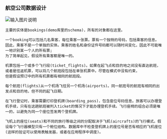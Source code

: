 ### 航空公司数据设计

![输入图片说明](https://github.com/qccr-twl2123/springcloud/blob/master/images/airport.jpg "在这里输入图片标题")


```text
主要的实体是bookings(demo库里的schema)，所有的对象都在这里。

一个booking可以包括几名乘客，每位乘客一张票。票有一个独特的号码，包括乘客的信息。
因此，乘客不是一个单独的实体。乘客的姓名和身份证件号码都可以随时间变化，因此不可能唯一地识别某一个人的所有票; 
为了简单起见，假设所有乘客都是唯一的。

机票包括一个或多个飞行段(ticket_flights)。如果在起飞点和目的地之间没有直达航班，
或者是往返机票，可以将几个航班段包括在单张机票中。尽管在模式中没有约束，
但是假设预订中的所有机票都有相同的航班段。

每个航班(flights)从一个机场飞往另一个机场(airports)。同一航班号的航班有相同的出发点和目的地，但不同的起飞日期。

在飞行登记时，乘客需要打印登机牌(boarding_pass)，包含座位号码信息。旅客可以办理登机手续，只有在这趟航班被列入ticket的情况下才能办理登机手续。飞行座椅的组合必须是唯一的，以避免为同一个座位签发两个登机牌。

飞机上的座位(seats)和不同的旅行等级之间的分配取决于飞机(aircrafts)的飞行模式。假设每个飞行器模型只有一个舱位结构。数据库中不检查登机牌上的座位号是否有相应的飞机座位(这样的验证可以使用表触发器，或者在应用程序中调度)。


```